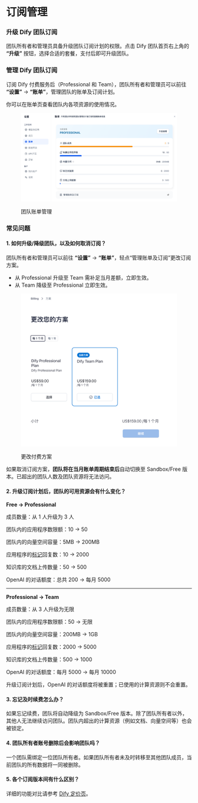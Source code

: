 # 订阅管理

### 升级 Dify 团队订阅

团队所有者和管理员具备升级团队订阅计划的权限。点击 Dify 团队首页右上角的 **“升级”** 按钮，选择合适的套餐，支付后即可升级团队。

### 管理 Dify 团队订阅

订阅 Dify 付费服务后（Professional 和 Team），团队所有者和管理员可以前往 **“设置”** → **“账单”**，管理团队的账单及订阅计划。

你可以在账单页查看团队内各项资源的使用情况。

<figure><img src="../../.gitbook/assets/image (5).png" alt=""><figcaption><p>团队账单管理</p></figcaption></figure>

### 常见问题

#### 1. 如何升级/降级团队，以及如何取消订阅？

团队所有者和管理员可以前往 **“设置”** → **“账单”**，轻点“管理账单及订阅”更改订阅方案。

* 从 Professional 升级至 Team 需补足当月差额，立即生效。
* 从 Team 降级至 Professional 立即生效。

<figure><img src="../../.gitbook/assets/image (6).png" alt=""><figcaption><p>更改付费方案</p></figcaption></figure>

如果取消订阅方案，**团队将在当月账单周期结束后**自动切换至 Sandbox/Free 版本。已超出的团队人数及团队资源将无法访问。

#### 2. 升级订阅计划后，团队的可用资源会有什么变化？

**Free → Professional**

成员数量：从 1 人升级为 3 人

团队内的应用程序数限额：10 → 50

团队内的向量空间容量：5MB → 200MB

应用程序的[标记](https://docs.dify.ai/v/zh-hans/guides/biao-zhu/logs)回复数：10 → 2000

知识库的文档上传数量：50 → 500

OpenAI  的对话额度：总共 200 → 每月 5000

***

**Professional → Team**

成员数量：从 3 人升级为无限

团队内的应用程序数限额：50 → 无限

团队内的向量空间容量：200MB → 1GB

应用程序的[标记](https://docs.dify.ai/v/zh-hans/guides/biao-zhu/logs)回复数：2000 → 5000

知识库的文档上传数量：500 → 1000

OpenAI  的对话额度：每月 5000 → 每月 10000

升级订阅计划后，OpenAI 的对话额度将被重置；已使用的计算资源则不会重置。

#### 3. 忘记及时续费怎么办？

如果忘记续费，团队将自动降级为 Sandbox/Free 版本。除了团队所有者以外，其他人无法继续访问团队。团队内超出的计算资源（例如文档、向量空间等）也会被锁定。

#### 4. 团队所有者账号删除后会影响团队吗？

一个团队需绑定一位团队所有者。如果团队所有者未及时转移至其他团队成员，当前团队的所有数据将一同被删除。

#### 5. 各个订阅版本间有什么区别？

详细的功能对比请参考 [Dify 定价页](https://dify.ai/pricing)。

